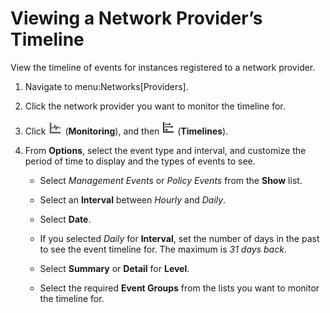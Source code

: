 # Viewing a Network Provider’s Timeline

View the timeline of events for instances registered to a network
provider.

1.  Navigate to menu:Networks\[Providers\].

2.  Click the network provider you want to monitor the timeline for.

3.  Click ![Monitoring](/images/1994.png) (**Monitoring**), and then
    ![Timelines](/images/1995.png) (**Timelines**).

4.  From **Options**, select the event type and interval, and customize
    the period of time to display and the types of events to see.

      - Select *Management Events* or *Policy Events* from the **Show**
        list.

      - Select an **Interval** between *Hourly* and *Daily*.

      - Select **Date**.

      - If you selected *Daily* for **Interval**, set the number of days
        in the past to see the event timeline for. The maximum is *31
        days back*.

      - Select **Summary** or **Detail** for **Level**.

      - Select the required **Event Groups** from the lists you want to
        monitor the timeline for.
